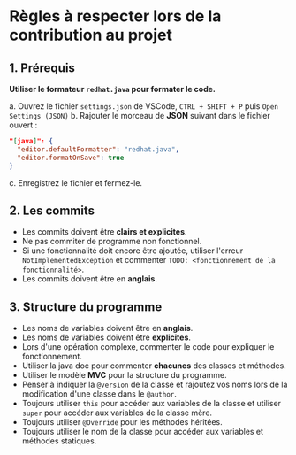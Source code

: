 # Règles à respecter lors de la contribution au projet

## 1. Prérequis

**Utiliser le formateur `redhat.java` pour formater le code.**

a. Ouvrez le fichier `settings.json` de VSCode, `CTRL + SHIFT + P` puis `Open Settings (JSON)`
b. Rajouter le morceau de **JSON** suivant dans le fichier ouvert :

```json
"[java]": {
  "editor.defaultFormatter": "redhat.java",
  "editor.formatOnSave": true
}
```

c. Enregistrez le fichier et fermez-le.

## 2. Les commits

- Les commits doivent être **clairs et explicites**.
- Ne pas commiter de programme non fonctionnel.
- Si une fonctionnalité doit encore être ajoutée, utiliser l'erreur `NotImplementedException` et commenter `TODO: <fonctionnement de la fonctionnalité>`.
- Les commits doivent être en **anglais**.

## 3. Structure du programme

- Les noms de variables doivent être en **anglais**.
- Les noms de variables doivent être **explicites**.
- Lors d'une opération complexe, commenter le code pour expliquer le fonctionnement.
- Utiliser la java doc pour commenter **chacunes** des classes et méthodes.
- Utiliser le modèle **MVC** pour la structure du programme.
- Penser à indiquer la `@version` de la classe et rajoutez vos noms lors de la modification d'une classe dans le `@author`.
- Toujours utiliser `this` pour accéder aux variables de la classe et utiliser `super` pour accéder aux variables de la classe mère.
- Toujours utiliser `@Override` pour les méthodes héritées.
- Toujours utiliser le nom de la classe pour accéder aux variables et méthodes statiques.
